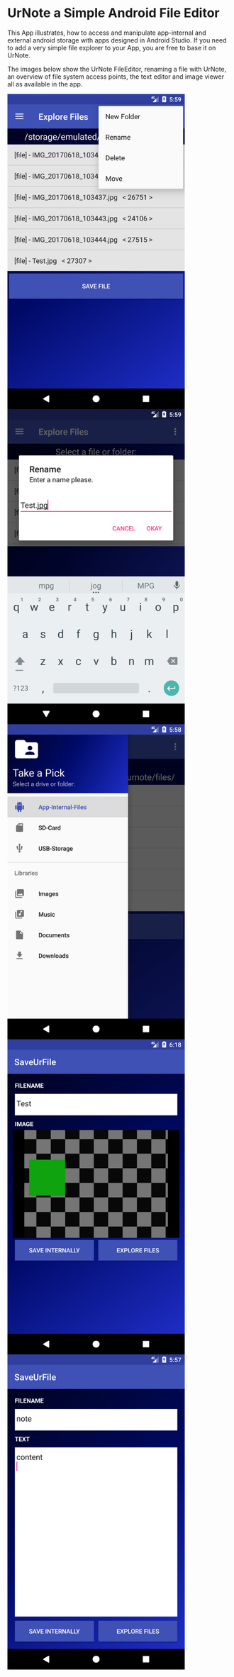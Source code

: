# UrNote a Simple Android File Editor
<p>This App illustrates, how to access and manipulate app-internal
and external android storage with apps designed in Android Studio.
If you need to add a very simple file explorer to your App, you are free to base it on UrNote.</p>

<p>The images below show the UrNote FileEditor, renaming a file with UrNote, an overview of file system access points, the text editor and image viewer all as available in the app.</p>

<img
alt="AppScreenshots/UrNote-FileEditor.png"
src="https://raw.githubusercontent.com/RichardSiegel/AndroidFileEditorUrNote/master/AppScreenshots/UrNote-FileEditor.png"
width="400px"
align="left"
/>

<img
alt="AppScreenshots/UrNote-FileRename.png"
src="https://raw.githubusercontent.com/RichardSiegel/AndroidFileEditorUrNote/master/AppScreenshots/UrNote-FileRename.png"
width="400px"
align="left"
/>

<img
alt="AppScreenshots/UrNote-FileSystem.png"
src="https://raw.githubusercontent.com/RichardSiegel/AndroidFileEditorUrNote/master/AppScreenshots/UrNote-FileSystem.png"
width="400px"
align="left"
/>

<img
alt="AppScreenshots/UrNote-ImageViewer.png"
src="https://raw.githubusercontent.com/RichardSiegel/AndroidFileEditorUrNote/master/AppScreenshots/UrNote-ImageViewer.png"
width="400px"
align="left"
/>

<img
alt="AppScreenshots/UrNote-TextEditor.png"
src="https://raw.githubusercontent.com/RichardSiegel/AndroidFileEditorUrNote/master/AppScreenshots/UrNote-TextEditor.png"
width="400px"
align="left"
/>
